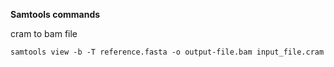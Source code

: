 <b>Samtools commands</b>

cram to bam file

```
samtools view -b -T reference.fasta -o output-file.bam input_file.cram

```
